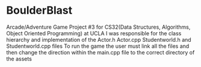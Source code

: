 # BoulderBlast
Arcade/Adventure Game
Project #3 for CS32(Data Structures, Algorithms, Object Oriented Programming) at UCLA
I was responsible for the class hierarchy and implementation of the Actor.h Actor.cpp Studentworld.h and Studentworld.cpp files
To run the game the user must link all the files and then change the direction within the main.cpp file to the correct directory of the assets

